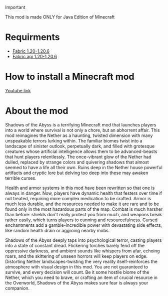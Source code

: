 > [!IMPORTANT]
> This mod is made ONLY for Java Edition of Minecraft
# Requirments
- [Fabric 1.20-1.20.6](https://fabricmc.net/)
- [Fabric api 1.20-1.20.6](https://modrinth.com/mod/fabric-api/versions)
# How to install a Minecraft mod
[Youtube link](https://www.youtube.com/watch?v=nVYlozhptC0)
# About the mod 
Shadows of the Abyss is a terrifying Minecraft mod that launches players into a world where survival is not only a chore, but an abhorrent affair. This mod reimagines the Nether as a haunting, twisted dimension with many unspeakable terrors lurking within. The familiar biomes twist into a landscape of sinister outlook, perpetually dark, and filled with grotesque creatures whose artificial intelligence allows them to be advanced-beasts that hunt players relentlessly. The once-vibrant glow of the Nether had dulled, replaced by strange colors and quivering shadows that almost seemed to have a life all their own. Ruins deep in the Nether house powerful artifacts and cryptic lore but delving too deep into these may awaken terrible curses.

Health and armor systems in this mod have been rewritten so that one is always in danger. Now, players have dynamic health that festers over time if not treated, requiring more complex medication to be crafted. Armor is much less durable, and the resources needed to make it are rare and to be found only in the most hazardous parts of the map. Combat is much harsher than before: shields don't really protect you from much, and weapons break rather easily, which turns players to cunning and resourcefulness. Cursed enchantments add a gamble-incredible power with devastating side effects, like random health drain or aggroing nearby mobs.

Shadows of the Abyss deeply taps into psychological terror, casting players into a state of constant dread. Flickering torches barely fend off the oppressive darkness, and ambient sounds like whispers from afar, echoing roars, and the skittering of unseen horrors will keep players on edge. Distorting Nether landscapes-twisting the very reality itself-reinforces the atmosphere with visual design in this mod. You are not guaranteed to survive, and every decision will count. Be it some hostile biome of the Nether, which you need to brave, or crafting an item of crucial resource in the Overworld, Shadows of the Abyss makes sure fear is always your companion.
